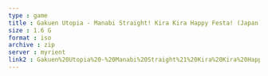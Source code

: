 ```yaml
---
type : game
title : Gakuen Utopia - Manabi Straight! Kira Kira Happy Festa! (Japan)
size : 1.6 G
format : iso
archive : zip
server : myrient
link2 : Gakuen%20Utopia%20-%20Manabi%20Straight%21%20Kira%20Kira%20Happy%20Festa%21%20%28Japan%29
---
```

